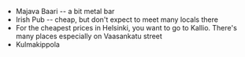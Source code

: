 - Majava Baari -- a bit metal bar
- Irish Pub -- cheap, but don't expect to meet many locals there
- For the cheapest prices in Helsinki, you want to go to Kallio. There's many places especially on Vaasankatu street
- Kulmakippola

